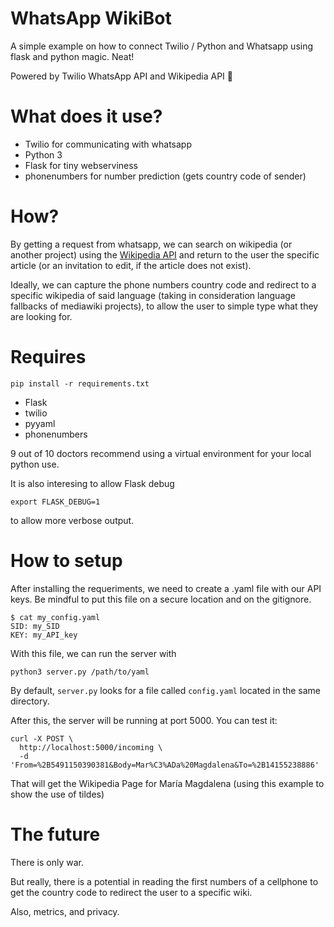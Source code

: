 WhatsApp WikiBot
=================

A simple example on how to connect Twilio / Python and Whatsapp using flask and python magic. Neat!


Powered by Twilio WhatsApp API and Wikipedia API 🤖

# What does it use?
* Twilio for communicating with whatsapp
* Python 3 
* Flask for tiny webserviness
* phonenumbers for number prediction (gets country code of sender)

# How?
By getting a request from whatsapp, we can search on wikipedia (or another project) using the [Wikipedia API](https://www.mediawiki.org/wiki/API:Main_page) and return to the user the specific article (or an invitation to edit, if the article does not exist).

Ideally, we can capture the phone numbers country code and redirect to a specific wikipedia of said language (taking in consideration language fallbacks of mediawiki projects), to allow the user to simple type what they are looking for.


# Requires
````
pip install -r requirements.txt 
````

* Flask
* twilio
* pyyaml
* phonenumbers

9 out of 10 doctors recommend using a virtual environment for your local python use.

It is also interesing to allow Flask debug
````
export FLASK_DEBUG=1
````
to allow more verbose output.


# How to setup
After installing the requeriments, we need to create a .yaml file with our API keys. Be mindful to put this file on a secure location and on the gitignore.

````
$ cat my_config.yaml
SID: my_SID
KEY: my_API_key
````
With this file, we can run the server with
````
python3 server.py /path/to/yaml
````
By default, ````server.py```` looks for a file called ````config.yaml```` located in the same directory.

After this, the server will be running at port 5000. You can test it:

````
curl -X POST \
  http://localhost:5000/incoming \
  -d 'From=%2B5491150390381&Body=Mar%C3%ADa%20Magdalena&To=%2B14155238886'
````
That will get the Wikipedia Page for María Magdalena (using this example to show the use of tildes)

# The future
There is only war.

But really, there is a potential in reading the first numbers of a cellphone to get the country code to redirect the user to a specific wiki.

Also, metrics, and privacy.